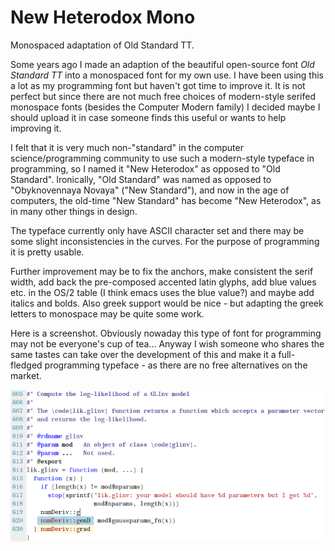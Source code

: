 # New Heterodox Mono

Monospaced adaptation of Old Standard TT.

Some years ago I made an adaption of the beautiful open-source font _Old Standard TT_ into a monospaced font
for my own use. I have been using this a lot as my programming font but haven't got time to improve it. It is
not perfect but since there are not much free choices of modern-style serifed monospace fonts (besides the
Computer Modern family) I decided maybe I should upload it in case someone finds this useful or wants to
help improving it.

I felt that it is very much non-"standard" in the computer science/programming community
to use such a modern-style typeface in programming, so I named it "New Heterodox" as opposed to "Old Standard".
Ironically, "Old Standard" was named as opposed to "Obyknovennaya Novaya" ("New Standard"), and now in
the age of computers, the old-time "New Standard" has become "New Heterodox", as in many other things in
design.

The typeface currently only have ASCII character set and there may be some slight inconsistencies in the
curves. For the purpose of programming it is pretty usable.

Further improvement may be to fix the anchors, make consistent the serif width, add back the
pre-composed accented latin glyphs, add blue values etc. in the OS/2 table (I think emacs uses
the blue value?) and maybe add italics and bolds. Also greek support would be nice - but adapting
the greek letters to monospace may be quite some work.



Here is a screenshot. Obviously nowaday this type of font for programming may not be everyone's cup of tea...
Anyway I wish someone who shares the same tastes can take over the development of this and make it a full-fledged
programming typeface - as there are no free alternatives on the market.

![Screenshot](https://github.com/hckiang/font-new-heterodox-mono/blob/24d7435613fb7658d6fb1e91c23c898e7055466f/screenshot01.png)
